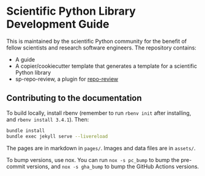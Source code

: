 # Scientific Python Library Development Guide

This is maintained by the scientific Python community for the benefit of fellow
scientists and research software engineers. The repository contains:

- A guide
- A copier/cookiecutter template that generates a template for a scientific
  Python library
- sp-repo-review, a plugin for [repo-review](https://repo-review.readthedocs.io)

## Contributing to the documentation

To build locally, install rbenv (remember to run `rbenv init` after installing,
and `rbenv install 3.4.1`). Then:

```bash
bundle install
bundle exec jekyll serve --livereload
```

The pages are in markdown in `pages/`. Images and data files are in `assets/`.

To bump versions, use nox. You can run `nox -s pc_bump` to bump the pre-commit
versions, and `nox -s gha_bump` to bump the GitHub Actions versions.
